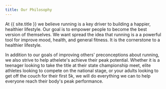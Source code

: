 ```yaml
---
title: Our Philosophy
---
```


<script setup>
import { useData } from 'vitepress'

const { site } = useData()
</script>


At {{ site.title }} we believe running is a key driver to building a happier, healthier lifestyle.
Our goal is to empower people to become the best version of themselves. We want spread the idea that
running is a a powerful tool for improve mood, health, and general fitness. It is the cornerstone to
a healthier lifestyle.

In addition to our goals of improving others' preconceptions about running, we also strive to help
athelete's achieve their peak potential. Whether it is a teenager looking to take the title at their
state championship meet, elite athletes looking to compete on the national stage, or your adults
looking to get off the couch for their first 5k, we will do everything we can to help everyone reach
their body's peak performance.

